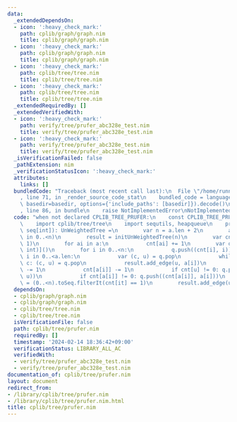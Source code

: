 ```yaml
---
data:
  _extendedDependsOn:
  - icon: ':heavy_check_mark:'
    path: cplib/graph/graph.nim
    title: cplib/graph/graph.nim
  - icon: ':heavy_check_mark:'
    path: cplib/graph/graph.nim
    title: cplib/graph/graph.nim
  - icon: ':heavy_check_mark:'
    path: cplib/tree/tree.nim
    title: cplib/tree/tree.nim
  - icon: ':heavy_check_mark:'
    path: cplib/tree/tree.nim
    title: cplib/tree/tree.nim
  _extendedRequiredBy: []
  _extendedVerifiedWith:
  - icon: ':heavy_check_mark:'
    path: verify/tree/prufer_abc328e_test.nim
    title: verify/tree/prufer_abc328e_test.nim
  - icon: ':heavy_check_mark:'
    path: verify/tree/prufer_abc328e_test.nim
    title: verify/tree/prufer_abc328e_test.nim
  _isVerificationFailed: false
  _pathExtension: nim
  _verificationStatusIcon: ':heavy_check_mark:'
  attributes:
    links: []
  bundledCode: "Traceback (most recent call last):\n  File \"/home/runner/.local/lib/python3.10/site-packages/onlinejudge_verify/documentation/build.py\"\
    , line 71, in _render_source_code_stat\n    bundled_code = language.bundle(stat.path,\
    \ basedir=basedir, options={'include_paths': [basedir]}).decode()\n  File \"/home/runner/.local/lib/python3.10/site-packages/onlinejudge_verify/languages/nim.py\"\
    , line 86, in bundle\n    raise NotImplementedError\nNotImplementedError\n"
  code: "when not declared CPLIB_TREE_PRUFER:\n    const CPLIB_TREE_PRUFER* = 1\n\n\
    \    import cplib/tree/tree\n    import sequtils, heapqueue\n    proc prufer_decode*(a:\
    \ seq[int]): UnWeightedTree =\n        var n = a.len + 2\n        assert a.allIt(it\
    \ in 0..<n)\n        result = initUnWeightedTree(n)\n        var cnt = newSeqWith(n,\
    \ 1)\n        for ai in a:\n            cnt[ai] += 1\n        var q = initHeapQueue[(int,\
    \ int)]()\n        for i in 0..<n:\n            q.push((cnt[i], i))\n        for\
    \ i in 0..<a.len:\n            var (c, u) = q.pop\n            while cnt[u] !=\
    \ c: (c, u) = q.pop\n            result.add_edge(u, a[i])\n            cnt[u]\
    \ -= 1\n            cnt[a[i]] -= 1\n            if cnt[u] != 0: q.push((cnt[u],\
    \ u))\n            if cnt[a[i]] != 0: q.push((cnt[a[i]], a[i]))\n        var u\
    \ = (0..<n).toSeq.filterIt(cnt[it] == 1)\n        result.add_edge(u[0], u[1])\n"
  dependsOn:
  - cplib/graph/graph.nim
  - cplib/graph/graph.nim
  - cplib/tree/tree.nim
  - cplib/tree/tree.nim
  isVerificationFile: false
  path: cplib/tree/prufer.nim
  requiredBy: []
  timestamp: '2024-02-14 18:36:42+09:00'
  verificationStatus: LIBRARY_ALL_AC
  verifiedWith:
  - verify/tree/prufer_abc328e_test.nim
  - verify/tree/prufer_abc328e_test.nim
documentation_of: cplib/tree/prufer.nim
layout: document
redirect_from:
- /library/cplib/tree/prufer.nim
- /library/cplib/tree/prufer.nim.html
title: cplib/tree/prufer.nim
---
```

